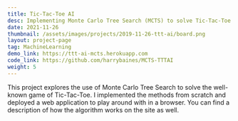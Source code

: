 ```yaml
---
title: Tic-Tac-Toe AI
desc: Implementing Monte Carlo Tree Search (MCTS) to solve Tic-Tac-Toe
date: 2021-11-26
thumbnail: /assets/images/projects/2019-11-26-ttt-ai/board.png
layout: project-page
tag: MachineLearning
demo_link: https://ttt-ai-mcts.herokuapp.com
code_link: https://github.com/harrybaines/MCTS-TTTAI
weight: 5
---
```


This project explores the use of Monte Carlo Tree Search to solve the well-known game of Tic-Tac-Toe. I implemented the methods from scratch and deployed a web application to play around with in a browser. You can find a description of how the algorithm works on the site as well.